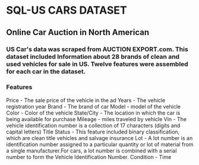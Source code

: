 # SQL-US CARS DATASET
## Online Car Auction in North American

### US Car's data was scraped from AUCTION EXPORT.com. This dataset included Information about 28 brands of clean and used vehicles for sale in US. Twelve features were assembled for each car in the dataset.


### Features
Price	-	  The sale price of the vehicle in the ad
Years	-   The vehicle registration year
Brand	- 	The brand of car
Model	- 	model of the vehicle
Color	- 	Color of the vehicle
State/City - 	The location in which the car is being available for purchase
Mileage	-   	miles traveled by vehicle
Vin	-       	The vehicle identification number is a collection of 17 characters (digits and capital letters)
Title Status - This feature included binary classification, which are clean title vehicles and salvage insurance
Lot	-         	A lot number is an identification number assigned to a particular quantity or lot of material from a single manufacturer.For cars, a lot number is combined with a serial number to form the Vehicle Identification Number.
Condition		-   Time

